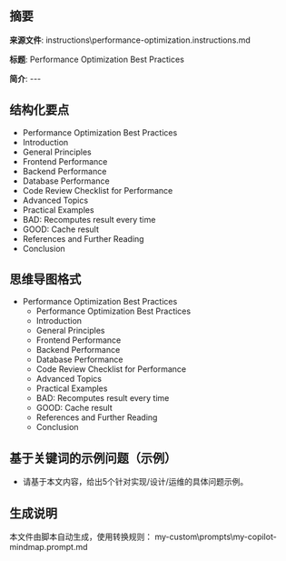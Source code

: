 ## 摘要

**来源文件**: instructions\performance-optimization.instructions.md

**标题**: Performance Optimization Best Practices

**简介**: ---

## 结构化要点

- Performance Optimization Best Practices
- Introduction
- General Principles
- Frontend Performance
- Backend Performance
- Database Performance
- Code Review Checklist for Performance
- Advanced Topics
- Practical Examples
- BAD: Recomputes result every time
- GOOD: Cache result
- References and Further Reading
- Conclusion

## 思维导图格式

- Performance Optimization Best Practices
  - Performance Optimization Best Practices
  - Introduction
  - General Principles
  - Frontend Performance
  - Backend Performance
  - Database Performance
  - Code Review Checklist for Performance
  - Advanced Topics
  - Practical Examples
  - BAD: Recomputes result every time
  - GOOD: Cache result
  - References and Further Reading
  - Conclusion

## 基于关键词的示例问题（示例）

- 请基于本文内容，给出5个针对实现/设计/运维的具体问题示例。

## 生成说明

本文件由脚本自动生成，使用转换规则： my-custom\prompts\my-copilot-mindmap.prompt.md
